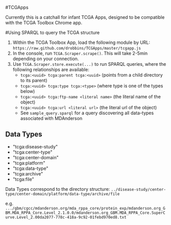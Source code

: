 #TCGApps

Currently this is a catchall for infant TCGA Apps, designed to be compatible with the TCGA Toolbox Chrome app.

#Using SPARQL to query the TCGA structure

1. Within the TCGA Toolbox App, load the following module by URL: ``https://raw.github.com/drobbins/TCGApps/master/tcgapp.js``
2. In the console, run ``TCGA.Scraper.scrape()``. This will take 2-5min depending on your connection.
3. Use ``TCGA.Scraper.store.execute(...)`` to run SPARQL queries, where the following relationships are available:
    * ``tcga:<uuid> tcga:parent tcga:<uuid>`` (points from a child directory to its parent)
    * ``tcga:<uuid> tcga:type tcga:<type>`` (where type is one of the types below)
    * ``tcga:<uuid> tcga:ftp-name <literal name>`` (the literal name of the object)
    * ``tcga:<uuid> tcga:url <literal url>`` (the literal url of the object)
    * See ``sample_query.sparql`` for a query discovering all data-types associated with MDAnderson

## Data Types

* "tcga:disease-study"
* "tcga:center-type"
* "tcga:center-domain"
* "tcga:platform"
* "tcga:data-type"
* "tcga:archive"
* "tcga:file"

Data Types correspond to the directory structure:
``../disease-study/center-type/center-domain/platform/data-type/archive/file``

e.g.
``.../gbm/cgcc/mdanderson.org/mda_rppa_core/protein_exp/mdanderson.org_GBM.MDA_RPPA_Core.Level_2.1.0.0/mdanderson.org_GBM.MDA_RPPA_Core.SuperCurve.Level_2.00da2077-778c-418a-9c92-01febd970ed8.txt``
